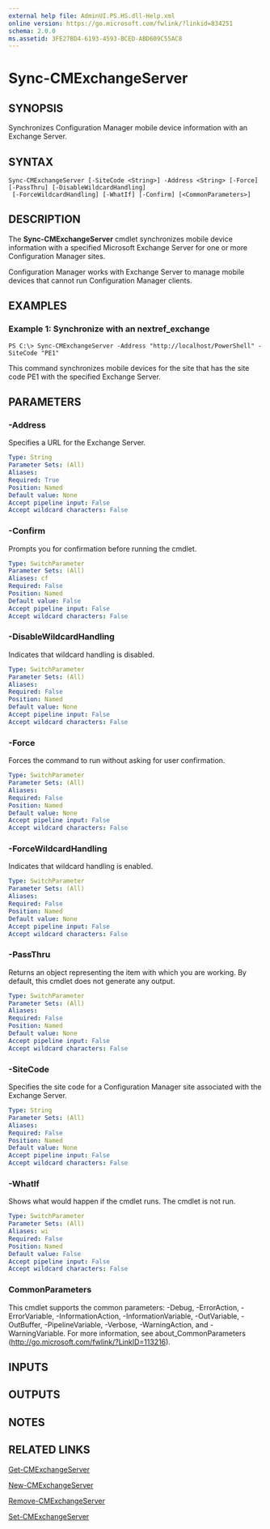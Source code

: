 ```yaml
---
external help file: AdminUI.PS.HS.dll-Help.xml
online version: https://go.microsoft.com/fwlink/?linkid=834251
schema: 2.0.0
ms.assetid: 3FE27BD4-6193-4593-BCED-ABD609C55AC8
---
```


# Sync-CMExchangeServer

## SYNOPSIS
Synchronizes Configuration Manager mobile device information with an Exchange Server.

## SYNTAX

```
Sync-CMExchangeServer [-SiteCode <String>] -Address <String> [-Force] [-PassThru] [-DisableWildcardHandling]
 [-ForceWildcardHandling] [-WhatIf] [-Confirm] [<CommonParameters>]
```

## DESCRIPTION
The **Sync-CMExchangeServer** cmdlet synchronizes mobile device information with a specified Microsoft Exchange Server for one or more Configuration Manager sites.

Configuration Manager works with Exchange Server to manage mobile devices that cannot run Configuration Manager clients.

## EXAMPLES

### Example 1: Synchronize with an nextref_exchange
```
PS C:\> Sync-CMExchangeServer -Address "http://localhost/PowerShell" -SiteCode "PE1"
```

This command synchronizes mobile devices for the site that has the site code PE1 with the specified Exchange Server.

## PARAMETERS

### -Address
Specifies a URL for the Exchange Server.

```yaml
Type: String
Parameter Sets: (All)
Aliases: 
Required: True
Position: Named
Default value: None
Accept pipeline input: False
Accept wildcard characters: False
```

### -Confirm
Prompts you for confirmation before running the cmdlet.

```yaml
Type: SwitchParameter
Parameter Sets: (All)
Aliases: cf
Required: False
Position: Named
Default value: False
Accept pipeline input: False
Accept wildcard characters: False
```

### -DisableWildcardHandling
Indicates that wildcard handling is disabled.

```yaml
Type: SwitchParameter
Parameter Sets: (All)
Aliases: 
Required: False
Position: Named
Default value: None
Accept pipeline input: False
Accept wildcard characters: False
```

### -Force
Forces the command to run without asking for user confirmation.

```yaml
Type: SwitchParameter
Parameter Sets: (All)
Aliases: 
Required: False
Position: Named
Default value: None
Accept pipeline input: False
Accept wildcard characters: False
```

### -ForceWildcardHandling
Indicates that wildcard handling is enabled.

```yaml
Type: SwitchParameter
Parameter Sets: (All)
Aliases: 
Required: False
Position: Named
Default value: None
Accept pipeline input: False
Accept wildcard characters: False
```

### -PassThru
Returns an object representing the item with which you are working.
By default, this cmdlet does not generate any output.

```yaml
Type: SwitchParameter
Parameter Sets: (All)
Aliases: 
Required: False
Position: Named
Default value: None
Accept pipeline input: False
Accept wildcard characters: False
```

### -SiteCode
Specifies the site code for a Configuration Manager site associated with the Exchange Server.

```yaml
Type: String
Parameter Sets: (All)
Aliases: 
Required: False
Position: Named
Default value: None
Accept pipeline input: False
Accept wildcard characters: False
```

### -WhatIf
Shows what would happen if the cmdlet runs.
The cmdlet is not run.

```yaml
Type: SwitchParameter
Parameter Sets: (All)
Aliases: wi
Required: False
Position: Named
Default value: False
Accept pipeline input: False
Accept wildcard characters: False
```

### CommonParameters
This cmdlet supports the common parameters: -Debug, -ErrorAction, -ErrorVariable, -InformationAction, -InformationVariable, -OutVariable, -OutBuffer, -PipelineVariable, -Verbose, -WarningAction, and -WarningVariable. For more information, see about_CommonParameters (http://go.microsoft.com/fwlink/?LinkID=113216).

## INPUTS

## OUTPUTS

## NOTES

## RELATED LINKS

[Get-CMExchangeServer](./Get-CMExchangeServer.md)

[New-CMExchangeServer](./New-CMExchangeServer.md)

[Remove-CMExchangeServer](./Remove-CMExchangeServer.md)

[Set-CMExchangeServer](./Set-CMExchangeServer.md)


